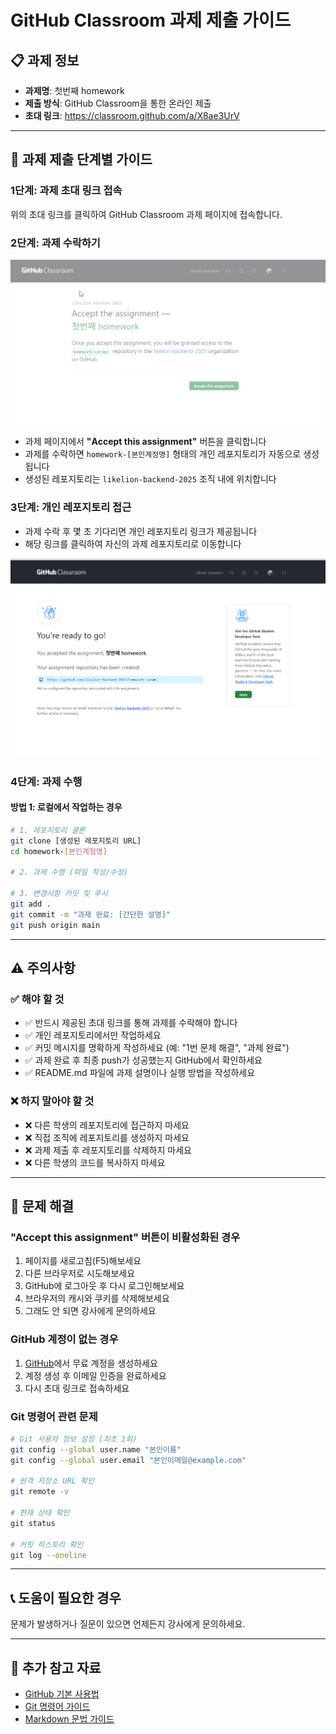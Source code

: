 # GitHub Classroom 과제 제출 가이드

## 📋 과제 정보
- **과제명**: 첫번째 homework
- **제출 방식**: GitHub Classroom을 통한 온라인 제출
- **초대 링크**: https://classroom.github.com/a/X8ae3UrV

---

## 🚀 과제 제출 단계별 가이드

### 1단계: 과제 초대 링크 접속
위의 초대 링크를 클릭하여 GitHub Classroom 과제 페이지에 접속합니다.

### 2단계: 과제 수락하기

![과제 수락 화면](images/accept-assignment.png)

- 과제 페이지에서 **"Accept this assignment"** 버튼을 클릭합니다
- 과제를 수락하면 `homework-[본인계정명]` 형태의 개인 레포지토리가 자동으로 생성됩니다
- 생성된 레포지토리는 `likelion-backend-2025` 조직 내에 위치합니다


### 3단계: 개인 레포지토리 접근
- 과제 수락 후 몇 초 기다리면 개인 레포지토리 링크가 제공됩니다
- 해당 링크를 클릭하여 자신의 과제 레포지토리로 이동합니다

![레파지토리생성](images/ready.png)


### 4단계: 과제 수행

#### 방법 1: 로컬에서 작업하는 경우
```bash
# 1. 레포지토리 클론
git clone [생성된 레포지토리 URL]
cd homework-[본인계정명]

# 2. 과제 수행 (파일 작성/수정)

# 3. 변경사항 커밋 및 푸시
git add .
git commit -m "과제 완료: [간단한 설명]"
git push origin main
```

---

## ⚠️ 주의사항

### ✅ 해야 할 것
- ✅ 반드시 제공된 초대 링크를 통해 과제를 수락해야 합니다
- ✅ 개인 레포지토리에서만 작업하세요
- ✅ 커밋 메시지를 명확하게 작성하세요 (예: "1번 문제 해결", "과제 완료")
- ✅ 과제 완료 후 최종 push가 성공했는지 GitHub에서 확인하세요
- ✅ README.md 파일에 과제 설명이나 실행 방법을 작성하세요

### ❌ 하지 말아야 할 것
- ❌ 다른 학생의 레포지토리에 접근하지 마세요
- ❌ 직접 조직에 레포지토리를 생성하지 마세요
- ❌ 과제 제출 후 레포지토리를 삭제하지 마세요
- ❌ 다른 학생의 코드를 복사하지 마세요

---

## 🔧 문제 해결

### "Accept this assignment" 버튼이 비활성화된 경우
1. 페이지를 새로고침(F5)해보세요
2. 다른 브라우저로 시도해보세요
3. GitHub에 로그아웃 후 다시 로그인해보세요
4. 브라우저의 캐시와 쿠키를 삭제해보세요
5. 그래도 안 되면 강사에게 문의하세요

### GitHub 계정이 없는 경우
1. [GitHub](https://github.com)에서 무료 계정을 생성하세요
2. 계정 생성 후 이메일 인증을 완료하세요
3. 다시 초대 링크로 접속하세요

### Git 명령어 관련 문제
```bash
# Git 사용자 정보 설정 (최초 1회)
git config --global user.name "본인이름"
git config --global user.email "본인이메일@example.com"

# 원격 저장소 URL 확인
git remote -v

# 현재 상태 확인
git status

# 커밋 히스토리 확인
git log --oneline
```

---

## 📞 도움이 필요한 경우

문제가 발생하거나 질문이 있으면 언제든지 강사에게 문의하세요.


---

## 📖 추가 참고 자료

- [GitHub 기본 사용법](https://docs.github.com/en/get-started)
- [Git 명령어 가이드](https://git-scm.com/docs)
- [Markdown 문법 가이드](https://guides.github.com/features/mastering-markdown/)